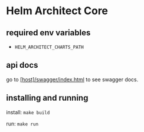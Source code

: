 # Helm Architect Core

## required env variables

- `HELM_ARCHITECT_CHARTS_PATH`

## api docs

go to [\[host\]/swagger/index.html](http://localhost:8080/swagger/index.html) to see swagger docs.

## installing and running

install: ```make build```

run: ```make run```
